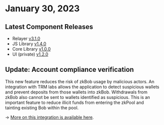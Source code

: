# January 30, 2023

## Latest Component Releases

* Relayer [v3.1](https://github.com/zkBob/zeropool-relayer/releases/tag/v3.0.1)[.0](https://github.com/zkBob/zeropool-relayer/releases/tag/v3.1.0)
* JS Library [v1.4.0](https://github.com/zkBob/zkbob-client-js/releases/tag/1.4.0)
* Core Library [v1.0.0](https://github.com/zkBob/libzeropool/releases/tag/1.0.0)
* UI (private) [v1.2.0 ](https://github.com/zkBob/zkbob-ui/releases/tag/v1.2.0)

## Update: Account compliance verification

This new feature reduces the risk of zkBob usage by malicious actors. An integration with TRM labs allows the application to detect suspicious wallets and prevent deposits from those wallets into zkBob. Withdrawals from zkBob also cannot be sent to wallets identified as suspicious. This is an important feature to reduce illicit funds from entering the zkPool and tainting existing Bob within the pool.&#x20;

\-> [More on this integration is available here](https://mirror.xyz/0x6132eB883e88CD4E007552b871A6444Bfc34E837/-WqpbxDVqEiUGAk6f2qrohSXRewz0Ta580dUi4qIv8o).



